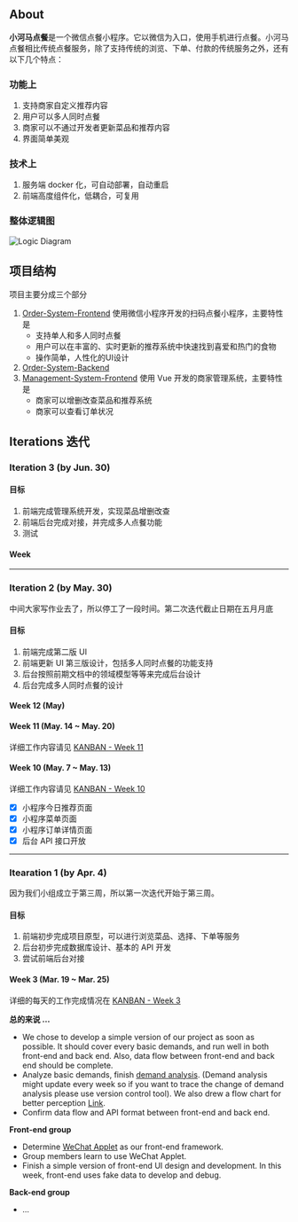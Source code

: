 ## About

**小河马点餐**是一个微信点餐小程序。它以微信为入口，使用手机进行点餐。小河马点餐相比传统点餐服务，除了支持传统的浏览、下单、付款的传统服务之外，还有以下几个特点：

### 功能上

1. 支持商家自定义推荐内容
2. 用户可以多人同时点餐
3. 商家可以不通过开发者更新菜品和推荐内容
4. 界面简单美观

### 技术上

1. 服务端 docker 化，可自动部署，自动重启
2. 前端高度组件化，低耦合，可复用

### 整体逻辑图

![Logic Diagram](https://raw.githubusercontent.com/rookies-sysu/Dashboard/master/imgs/logic_graph.png)

## 项目结构

项目主要分成三个部分

1. [Order-System-Frontend](https://github.com/rookies-sysu/Order-System-Frontend) 使用微信小程序开发的扫码点餐小程序，主要特性是
    - 支持单人和多人同时点餐
    - 用户可以在丰富的、实时更新的推荐系统中快速找到喜爱和热门的食物
    - 操作简单，人性化的UI设计
2. [Order-System-Backend](https://github.com/rookies-sysu/Order-System-Backend) 
3. [Management-System-Frontend](https://github.com/rookies-sysu/Management-System-Frontend) 使用 Vue 开发的商家管理系统，主要特性是
    - 商家可以增删改查菜品和推荐系统
    - 商家可以查看订单状况

## Iterations 迭代

### Iteration 3 (by Jun. 30)

#### 目标

1. 前端完成管理系统开发，实现菜品增删改查
2. 前端后台完成对接，并完成多人点餐功能
3. 测试

#### Week 

---

### Iteration 2 (by May. 30)

中间大家写作业去了，所以停工了一段时间。第二次迭代截止日期在五月月底

#### 目标

1. 前端完成第二版 UI
2. 前端更新 UI 第三版设计，包括多人同时点餐的功能支持
3. 后台按照前期文档中的领域模型等等来完成后台设计
4. 后台完成多人同时点餐的设计

#### Week 12 (May)

#### Week 11 (May. 14 ~ May. 20)

详细工作内容请见 [KANBAN - Week 11](https://github.com/orgs/rookies-sysu/projects/7)

#### Week 10 (May. 7 ~ May. 13)

详细工作内容请见 [KANBAN - Week 10](https://github.com/orgs/rookies-sysu/projects/6)

- [x] 小程序今日推荐页面
- [x] 小程序菜单页面
- [x] 小程序订单详情页面
- [x] 后台 API 接口开放

---

### Itearation 1 (by Apr. 4)

因为我们小组成立于第三周，所以第一次迭代开始于第三周。

#### 目标

1. 前端初步完成项目原型，可以进行浏览菜品、选择、下单等服务
2. 后台初步完成数据库设计、基本的 API 开发
3. 尝试前端后台对接

#### Week 3 (Mar. 19 ~ Mar. 25)

详细的每天的工作完成情况在 [KANBAN - Week 3](https://github.com/orgs/rookies-sysu/projects/1)

**总的来说 ...**
- We chose to develop a simple version of our project as soon as possible. It should cover every basic demands, and run well in both front-end and back end. Also, data flow between front-end and back end should be complete.
- Analyze basic demands, finish [demand analysis](). (Demand analysis might update every week so if you want to trace the change of demand analysis please use version control tool). We also drew a flow chart for better perception [Link]().
- Confirm data flow and API format between front-end and back end.

**Front-end group**
- Determine [WeChat Applet](https://mp.weixin.qq.com/debug/wxadoc/introduction/index.html?t=2018323) as our front-end framework.
- Group members learn to use WeChat Applet.
- Finish a simple version of front-end UI design and development. In this week, front-end uses fake data to develop and debug.

**Back-end group**
- ... 

 
